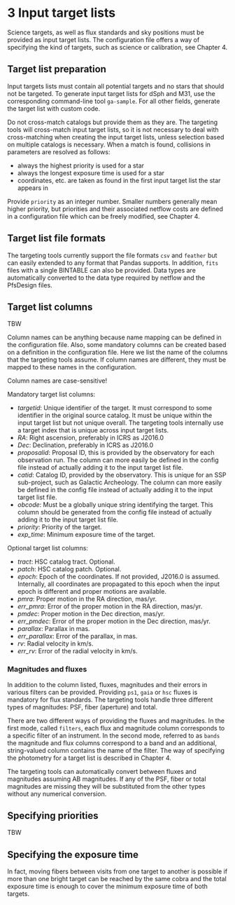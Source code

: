 # 3 Input target lists

Science targets, as well as flux standards and sky positions must be provided as input target lists. The configuration file offers a way of specifying the kind of targets, such as science or calibration, see Chapter 4.

## Target list preparation

Input targets lists must contain all potential targets and no stars that should not be targeted. To generate input target lists for dSph and M31, use the corresponding command-line tool `ga-sample`. For all other fields, generate the target list with custom code.

Do not cross-match catalogs but provide them as they are. The targeting tools will cross-match input target lists, so it is not necessary to deal with cross-matching when creating the input target lists, unless selection based on multiple catalogs is necessary. When a match is found, collisions in parameters are resolved as follows:

* always the highest priority is used for a star
* always the longest exposure time is used for a star
* coordinates, etc. are taken as found in the first input target list the star appears in

Provide `priority` as an integer number. Smaller numbers generally mean higher priority, but priorities and their associated netflow costs are defined in a configuration file which can be freely modified, see Chapter 4.

## Target list file formats

The targeting tools currently support the file formats `csv` and `feather` but can easily extended to any format that Pandas supports. In addition, `fits` files with a single BINTABLE can also be provided. Data types are automatically converted to the data type required by netflow and the PfsDesign files.

## Target list columns

TBW

Column names can be anything because name mapping can be defined in the configuration file. Also, some mandatory columns can be created based on a definition in the configuration file. Here we list the name of the columns that the targeting tools assume. If column names are different, they must be mapped to these names in the configuration. 

Column names are case-sensitive!

Mandatory target list columns:

* *targetid*: Unique identifier of the target. It must correspond to some identifier in the original source catalog. It must be unique within the input target list but not unique overall. The targeting tools internally use a target index that is unique across input target lists.
* *RA*: Right ascension, preferably in ICRS as J2016.0
* *Dec*: Declination, preferably in ICRS as J2016.0
* *proposalid*: Proposal ID, this is provided by the observatory for each observation run. The column can more easily be defined in the config file instead of actually adding it to the input target list file.
* *catid*: Catalog ID, provided by the observatory. This is unique for an SSP sub-project, such as Galactic Archeology. The column can more easily be defined in the config file instead of actually adding it to the input target list file. 
* *obcode*: Must be a globally unique string identifying the target. This column should be generated from the config file instead of actually adding it to the input target list file. 
* *priority*: Priority of the target.
* *exp_time*: Minimum exposure time of the target.

Optional target list columns:

* *tract*: HSC catalog tract. Optional.
* *patch*: HSC catalog patch. Optional.
* *epoch*: Epoch of the coordinates. If not provided, J2016.0 is assumed. Internally, all coordinates are propagated to this epoch when the input epoch is different and proper motions are available.
* *pmra*: Proper motion in the RA direction, mas/yr.
* *err_pmra*: Error of the proper motion in the RA direction, mas/yr.
* *pmdec*: Proper motion in the Dec direction, mas/yr.
* *err_pmdec*: Error of the proper motion in the Dec direction, mas/yr.
* *parallax*: Parallax in mas.
* *err_parallax*: Error of the parallax, in mas.
* *rv*: Radial velocity in km/s.
* *err_rv*: Error of the radial velocity in km/s.

### Magnitudes and fluxes

In addition to the column listed, fluxes, magnitudes and their errors in various filters can be provided. Providing `ps1`, `gaia` or `hsc` fluxes is mandatory for flux standards. The targeting tools handle three different types of magnitudes: PSF, fiber (aperture) and total.

There are two different ways of providing the fluxes and magnitudes. In the first mode, called `filters`, each flux and magnitude column corresponds to a specific filter of an instrument. In the second mode, referred to as `bands` the magnitude and flux columns correspond to a band and an additional, string-valued column contains the name of the filter. The way of specifying the photometry for a target list is described in Chapter 4.

The targeting tools can automatically convert between fluxes and magnitudes assuming AB magnitudes. If any of the PSF, fiber or total magnitudes are missing they will be substituted from the other types without any numerical conversion.

## Specifying priorities

TBW

## Specifying the exposure time

In fact, moving fibers between visits from one target to another is possible if more than one bright target can be reached by the same cobra and the total exposure time is enough to cover the minimum exposure time of both targets.